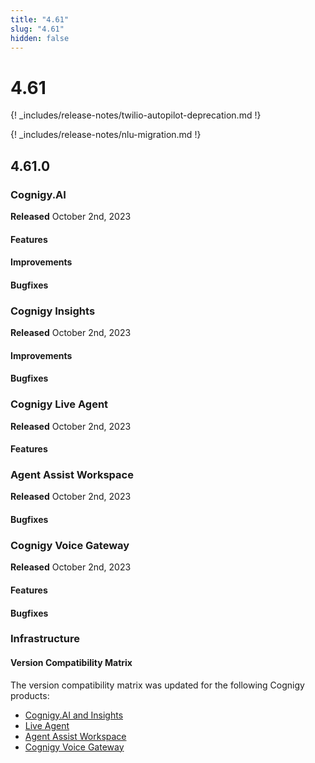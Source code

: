 ```yaml
---
title: "4.61"
slug: "4.61"
hidden: false
---
```


# 4.61

{! _includes/release-notes/twilio-autopilot-deprecation.md !}


{! _includes/release-notes/nlu-migration.md !}

## 4.61.0

### Cognigy.AI

**Released** October 2nd, 2023

#### Features


#### Improvements

#### Bugfixes



### Cognigy Insights

**Released** October 2nd, 2023

#### Improvements


#### Bugfixes


### Cognigy Live Agent

**Released** October 2nd, 2023

#### Features

### Agent Assist Workspace

**Released** October 2nd, 2023

#### Bugfixes


### Cognigy Voice Gateway

**Released** October 2nd, 2023

#### Features


#### Bugfixes


### Infrastructure


#### Version Compatibility Matrix

The version compatibility matrix was updated for the following Cognigy products:

- [Cognigy.AI and Insights](../ai/installation/version-compatibility-matrix.md)
- [Live Agent](../live-agent/installation/deployment/version-compatibility-matrix.md)
- [Agent Assist Workspace](../agent-assist/installation/version-compatibility-matrix.md)
- [Cognigy Voice Gateway](../voicegateway/installation/version-compatibility-matrix.md)